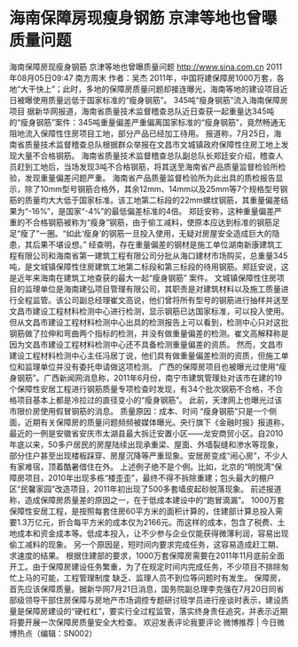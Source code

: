 # 海南保障房现瘦身钢筋 京津等地也曾曝质量问题

海南保障房现瘦身钢筋 京津等地也曾曝质量问题
http://www.sina.com.cn  2011年08月05日09:47  南方周末
作者：吴杰
2011年，中国将建保障房1000万套，各地“大干快上”；此时，多地的保障房质量问题却接连曝光，海南等地的建设项目近日被曝使用质量远低于国家标准的“瘦身钢筋”。
345吨“瘦身钢筋”流入海南保障房项目
据新华网报道，海南省质量技术监督稽查总队近日查获一起重量达345吨的“瘦身钢筋”案件：345吨重量偏差严重偏离国家标准的“瘦身钢筋”，竟然畅通无阻地流入保障性住房项目工地，部分产品已经加工待用。
报道称，7月25日，海南省质量技术监督稽查总队根据群众举报在文昌市文城镇政府保障性住房工地上发现大量不合格钢筋。
海南省质量技术监督稽查总队副总队长郑廷安介绍，稽查人员赶到工地后，当场发现3吨不合格钢筋，将其送至海南省产品质量监督检验所检验，发现重量偏差问题严重。
海南省产品质量监督检验所为此出具的质检报告显示，除了10mm型号钢筋合格外，其余12mm、14mm以及25mm等7个规格型号钢筋的质量均大大低于国家标准。该工地第二标段的22mm螺纹钢筋，其重量偏差结果为“-16%”，是国家“-4%”的最低偏差标准的4倍。
郑廷安称，这种重量偏差严重的不合格钢筋被称为“瘦身”钢筋，由于偷工减料，使原本应达到标准的钢筋足足“瘦了”一圈。“如此‘瘦身’的钢筋一旦投入使用，无疑对房屋安全造成巨大的隐患，其后果不堪设想。”
经查明，存在重量偏差的钢材是施工单位湖南新康建筑工程有限公司和海南省第一建筑工程有限公司分批从海口建材市场购买，总重量345吨，是文城镇保障性住房建筑工地第二标段和第三标段的待用钢筋。郑廷安说，这是近年来海南在建筑工地查获的最大一起“瘦身钢筋” 案件。
文城镇保障性住房项目的监理单位是海南建弘项目管理有限公司，其职责是对建筑材料以及施工质量进行全程监管。该公司副总经理崔文高说，他们曾将所有型号的钢筋进行抽样并送至文昌市建设工程材料检测中心进行检测，显示钢筋已达国家标准，可以投入使用。
但从文昌市建设工程材料检测中心出具的检测报告上可以看到，检测中心只对这批钢筋做了拉伸和弯曲两个指标的检测，并没有做重量偏差的检测。崔文高解释称是因为文昌市建设工程材料检测中心还不具备检测重量偏差的资质。
然而，文昌市建设工程材料检测中心主任冯居丁说，他们具有做重量偏差检测的资质，但施工单位和监理单位并没有委托申请做这项检测。
广西的保障房项目也被曝光过使用“瘦身钢筋”。广西新闻网消息称，2011年6月份，南宁市建筑管理处对该市在建的19个保障性安居工程进行钢筋质量专项检查时发现，有34个批次钢筋不合格，不合格项目基本上都是冷拉过的直径变小的“瘦身钢筋”。
此前，天津网上也曝光过该市限价房使用假冒钢筋的消息。
质量原因：成本、时间
“瘦身钢筋”只是一个侧面，近期有关保障房的质量问题频频被媒体曝光。央行旗下《金融时报》报道称，最近的一例是安徽省安庆市太湖县最大拆迁安置小区——龙安商贸小区。自2010年底以来，50多户居民的房屋陆续出现承重梁、屋面、外墙裂缝和渗水等现象，部分住户甚至出现楼板踩穿、房屋沉降等严重现象。安居房变成“闹心房”，不少人有家难宿，顶着酷暑借住在外。
上述例子绝不是个例。比如，北京的“明悦湾”保障房项目，2010年出现多栋“楼歪歪”，最终不得不拆除重建；包头最大的棚户区“民馨家园”改造项目，2011年初出现了500多套墙皮起砂脱落现象。
前述报道称，造成保障房质量差的原因之一，在于低成本建设中的“跑冒滴漏”。
1000万套保障性安居工程，是按照每套住房60平方米的面积计算的，住建部计算总投入需要1.3万亿元，折合每平方米的成本仅为2166元。而这样的成本，包含了税费、土地成本和资金成本等。低成本投入，让不少参与企业仅能获得微薄利润，容易出现偷工减料的现象。
另一个原因是，短时间内要求完成任务，这容易造成赶工期、求速度的结果。
根据住建部的要求，1000万套保障房需要在2011年11月底前全面开工。由于保障房建设任务繁重，为了在规定时间内完成任务，不少项目不排除匆忙上马的可能，工程管理制度 缺乏、监理人员不到位等问题时有发生。
保障房，首先应该保障质量。据新华网7月21日消息，国务院副总理李克强在7月20日同省部级领导干部住房保障与房地产市场调控专题研讨班学员进行座谈时表示，建设质量是保障房建设的“硬杠杠”，要实行全过程监管，落实终身责任追究，并表示近期将要开展一次保障房质量安全大检查。
欢迎发表评论我要评论
微博推荐 | 今日微博热点（编辑：SN002）

